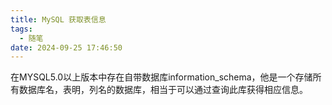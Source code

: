 ```yaml
---
title: MySQL 获取表信息
tags:
  - 随笔
date: 2024-09-25 17:46:50
---
```


在MYSQL5.0以上版本中存在自带数据库information_schema，他是一个存储所有数据库名，表明，列名的数据库，相当于可以通过查询此库获得相应信息。